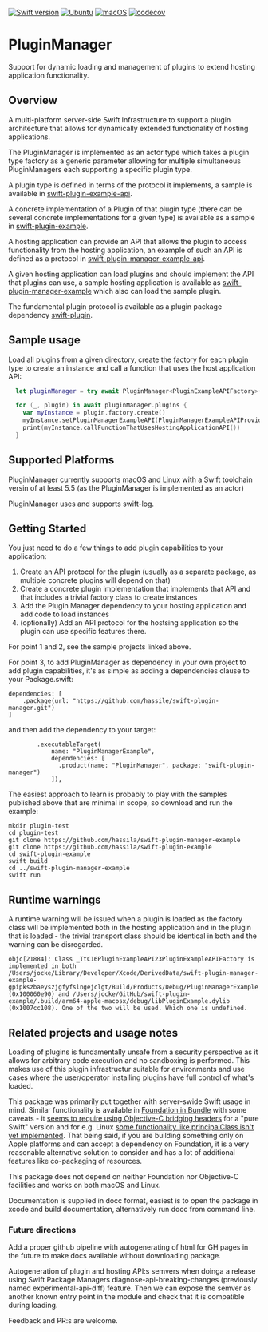 [![Swift version](https://img.shields.io/badge/Swift-5.5-orange?style=flat-square)](https://img.shields.io/badge/Swift-5.5-orange?style=flat-square)
[![Ubuntu](https://github.com/hassila/swift-plugin-manager/actions/workflows/swift-linux.yml/badge.svg?branch=main)](https://github.com/hassila/swift-plugin-manager/actions/workflows/swift-linux.yml)
[![macOS](https://github.com/hassila/swift-plugin-manager/actions/workflows/swift-macos.yml/badge.svg)](https://github.com/hassila/swift-plugin-manager/actions/workflows/swift-macos.yml)
[![codecov](https://codecov.io/gh/hassila/swift-plugin-manager/branch/main/graph/badge.svg)](https://codecov.io/gh/hassila/swift-plugin-manager)

# PluginManager

Support for dynamic loading and management of plugins to extend hosting application functionality.

## Overview

A multi-platform server-side Swift Infrastructure to support a plugin architecture that allows for dynamically extended functionality of hosting applications.

The PluginManager is implemented as an actor type which takes a plugin type factory as a generic parameter allowing for multiple simultaneous PluginManagers each supporting a specific plugin type.

A plugin type is defined in terms of the protocol it implements, a sample is available in [swift-plugin-example-api](https://github.com/hassila/swift-plugin-example-api).

A concrete implementation of a Plugin of that plugin type (there can be several concrete implementations for a given type) is available as a sample in [swift-plugin-example](https://github.com/hassila/swift-plugin-example).

A hosting application can provide an API that allows the plugin to access functionality from the hosting application, an example of such an API is defined as a protocol in [swift-plugin-manager-example-api](https://github.com/hassila/swift-plugin-manager-example-api).

A given hosting application can load plugins and should implement the API that plugins can use, a sample hosting application is available as [swift-plugin-manager-example](https://github.com/hassila/swift-plugin-manager-example) which also can load the sample plugin.

The fundamental plugin protocol is available as a plugin package dependency [swift-plugin](https://github.com/hassila/swift-plugin).

## Sample usage

Load all plugins from a given directory, create the factory for each plugin type to create an instance and call a function that uses the host application API:
```swift
  let pluginManager = try await PluginManager<PluginExampleAPIFactory>(withPath: validPath)

  for (_, plugin) in await pluginManager.plugins {
    var myInstance = plugin.factory.create()
    myInstance.setPluginManagerExampleAPI(PluginManagerExampleAPIProvider())
    print(myInstance.callFunctionThatUsesHostingApplicationAPI())
  }
```

## Supported Platforms

PluginManager currently supports macOS and Linux with a Swift toolchain versin of at least 5.5 (as the PluginManager is implemented as an actor)

PluginManager uses and supports swift-log.

## Getting Started

You just need to do a few things to add plugin capabilities to your application:
1. Create an API protocol for the plugin (usually as a separate package, as multiple concrete plugins will depend on that)
2. Create a concrete plugin implementation that implements that API and that includes a trivial factory class to create instances
3. Add the Plugin Manager dependency to your hosting application and add code to load instances
4. (optionally) Add an API protocol for the hostsing application so the plugin can use specific features there.

For point 1 and 2, see the sample projects linked above.

For point 3, to add PluginManager as dependency in your own project to add plugin capabilities, it's as simple as adding a dependencies clause to your Package.swift:
```
dependencies: [
    .package(url: "https://github.com/hassile/swift-plugin-manager.git")
]
```

and then add the dependency to your target:
```
        .executableTarget(
            name: "PluginManagerExample",
            dependencies: [
              .product(name: "PluginManager", package: "swift-plugin-manager")
            ]),
```

The easiest approach to learn is probably to play with the samples published above that are minimal in scope, so download and run the example:

```
mkdir plugin-test
cd plugin-test
git clone https://github.com/hassila/swift-plugin-manager-example
git clone https://github.com/hassila/swift-plugin-example
cd swift-plugin-example
swift build
cd ../swift-plugin-manager-example
swift run
```

## Runtime warnings
A runtime warning will be issued when a plugin is loaded as the factory class will be implemented both in the hosting application and in the plugin that is loaded - the trivial transport class should be identical in both and the warning can be disregarded.

```
objc[21884]: Class _TtC16PluginExampleAPI23PluginExampleAPIFactory is implemented in both /Users/jocke/Library/Developer/Xcode/DerivedData/swift-plugin-manager-example-gpipkszbaeyszjgfyfslngejclgt/Build/Products/Debug/PluginManagerExample (0x100060e90) and /Users/jocke/GitHub/swift-plugin-example/.build/arm64-apple-macosx/debug/libPluginExample.dylib (0x1007cc108). One of the two will be used. Which one is undefined.
```

## Related projects and usage notes

Loading of plugins is fundamentally unsafe from a security perspective as it allows for arbitrary code execution and no sandboxing is performed. 
This makes use of this plugin infrastructur suitable for environments and use cases where the user/operator installing plugins have full control of what's loaded.

This package was primarily put together with server-swide Swift usage in mind. Similar functionality is available in [Foundation in Bundle](https://developer.apple.com/documentation/foundation/bundle) with some caveats - it [seems to require using Objective-C bridging headers](https://blog.pendowski.com/plugin-architecture-in-swift-ish/) for a "pure Swift" version and for e.g. Linux [some functionality like principalClass isn't yet implemented](https://github.com/apple/swift-corelibs-foundation/blob/main/Docs/Status.md). That being said, if you are building something only on Apple platforms and can accept a dependency on Foundation, it is a very reasonable alternative solution to consider and has a lot of additional features like co-packaging of resources.

This package does not depend on neither Foundation nor Objective-C facilities and works on both macOS and Linux.

Documentation is supplied in docc format, easiest is to open the package in xcode and build documentation, alternatively run docc from command line.

### Future directions

Add a proper github pipeline with autogenerating of html for GH pages in the future to make docs available without downloading package.

Autogeneration of plugin and hosting API:s semvers when doinga a release using Swift Package Managers diagnose-api-breaking-changes (previously named experimental-api-diff) feature. Then we can expose the semver as another known entry point in the module and check that it is compatible during loading.

Feedback and PR:s are welcome.
